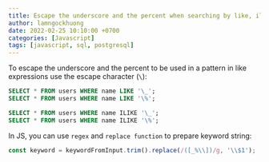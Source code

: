 ```yaml
---
title: Escape the underscore and the percent when searching by like, ilike expressions in PostgreSQL
author: lamngockhuong
date: 2022-02-25 10:10:00 +0700
categories: [Javascript]
tags: [javascript, sql, postgresql]
---
```


To escape the underscore and the percent to be used in a pattern in like expressions use the escape character (`\`):
```sql
SELECT * FROM users WHERE name LIKE '\_';
SELECT * FROM users WHERE name LIKE '\%';

SELECT * FROM users WHERE name ILIKE '\_';
SELECT * FROM users WHERE name ILIKE '\%';
```

In JS, you can use `regex` and `replace function` to prepare keyword string:
```javascript
const keyword = keywordFromInput.trim().replace(/([_%\\])/g, '\\$1');
```
